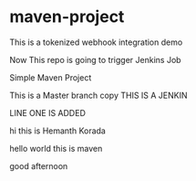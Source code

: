 # maven-project

This is a tokenized webhook integration demo

Now This repo is going to trigger Jenkins Job

Simple Maven Project

This is a Master branch copy
THIS IS A JENKIN

LINE ONE IS ADDED

hi this is Hemanth Korada

hello world this is maven

good afternoon
